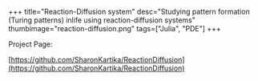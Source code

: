 +++
title="Reaction-Diffusion system"
desc="Studying pattern formation (Turing patterns) inlife using reaction-diffusion systems"
thumbimage="reaction-diffusion.png"
tags=["Julia", "PDE"]
+++


Project Page:

[https://github.com/SharonKartika/ReactionDiffusion](https://github.com/SharonKartika/ReactionDiffusion)